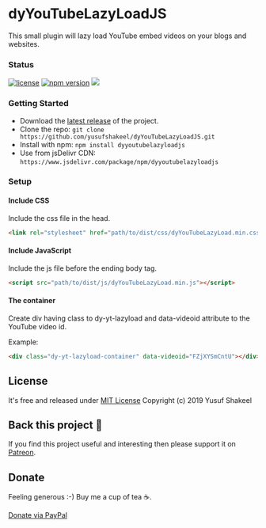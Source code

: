 # dyYouTubeLazyLoadJS
This small plugin will lazy load YouTube embed videos on your blogs and websites.


### Status

[![license](https://img.shields.io/badge/license-MIT-blue.svg)](https://github.com/yusufshakeel/dyYouTubeLazyLoadJS)
[![npm version](https://img.shields.io/badge/npm-0.2.6-blue.svg)](https://www.npmjs.com/package/dyyoutubelazyloadjs)
[![](https://data.jsdelivr.com/v1/package/npm/dyyoutubelazyloadjs/badge)](https://www.jsdelivr.com/package/npm/dyyoutubelazyloadjs)

### Getting Started
* Download the [latest release](https://github.com/yusufshakeel/dyYouTubeLazyLoadJS/releases) of the project.
* Clone the repo: `git clone https://github.com/yusufshakeel/dyYouTubeLazyLoadJS.git`
* Install with npm: `npm install dyyoutubelazyloadjs`
* Use from jsDelivr CDN: `https://www.jsdelivr.com/package/npm/dyyoutubelazyloadjs`


### Setup

#### Include CSS

Include the css file in the head.

```html
<link rel="stylesheet" href="path/to/dist/css/dyYouTubeLazyLoad.min.css" />
```

#### Include JavaScript

Include the js file before the ending body tag.

```html
<script src="path/to/dist/js/dyYouTubeLazyLoad.min.js"></script>
```

#### The container

Create div having class to dy-yt-lazyload and data-videoid attribute to the YouTube video id.

Example:

```html
<div class="dy-yt-lazyload-container" data-videoid="FZjXYSmCntU"></div>
```

## License
It's free and released under [MIT License](https://github.com/yusufshakeel/dyYouTubeLazyLoadJS/blob/master/LICENSE) Copyright (c) 2019 Yusuf Shakeel

## Back this project 🙏

If you find this project useful and interesting then please support it on [Patreon](https://www.patreon.com/yusufshakeel).

## Donate
Feeling generous :-) Buy me a cup of tea ☕.

[Donate via PayPal](https://www.paypal.me/yusufshakeel)
